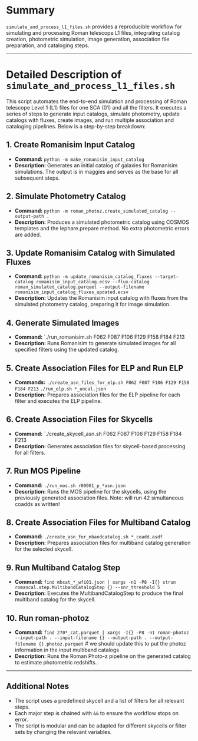 # Summary

`simulate_and_process_l1_files.sh` provides a reproducible workflow for
simulating and processing Roman telescope L1 files, integrating catalog
creation, photometric simulation, image generation, association file
preparation, and cataloging steps.

---

# Detailed Description of `simulate_and_process_l1_files.sh`

This script automates the end-to-end simulation and processing of Roman
telescope Level 1 (L1) files for one SCA (01) and all the filters. It executes
a series of steps to generate input catalogs, simulate photometry, update
catalogs with fluxes, create images, and run multiple association and cataloging
pipelines. Below is a step-by-step breakdown:

## 1. Create Romanisim Input Catalog

- **Command:** `python -m make_romanisim_input_catalog`
- **Description:** Generates an initial catalog of galaxies for Romanisim
  simulations. The output is in maggies and serves as the base for all subsequent
  steps.

## 2. Simulate Photometry Catalog

- **Command:** `python -m roman_photoz.create_simulated_catalog --output-path .`
- **Description:** Produces a simulated photometric catalog using COSMOS
  templates and the lephare.prepare method. No extra photometric errors are added.

## 3. Update Romanisim Catalog with Simulated Fluxes

- **Command:** `python -m update_romanisim_catalog_fluxes --target-catalog
romanisim_input_catalog.ecsv --flux-catalog roman_simulated_catalog.parquet
--output-filename romanisim_input_catalog_fluxes_updated.ecsv`
- **Description:** Updates the Romanisim input catalog with fluxes from the
  simulated photometry catalog, preparing it for image simulation.

## 4. Generate Simulated Images

- **Command:** `./run_romanisim.sh F062 F087 F106 F129 F158 F184 F213
- **Description:** Runs Romanisim to generate simulated images for all specified
  filters using the updated catalog.

## 5. Create Association Files for ELP and Run ELP

- **Commands:** `./create_asn_files_for_elp.sh F062 F087 F106 F129 F158 F184 F213`
  `./run_elp.sh *_uncal.json`
- **Description:** Prepares association files for the ELP pipeline for each
  filter and executes the ELP pipeline.

## 6. Create Association Files for Skycells

- **Command:** `./create_skycell_asn.sh F062 F087 F106 F129 F158 F184 F213
- **Description:** Generates association files for skycell-based processing for
  all filters.

## 7. Run MOS Pipeline

- **Command:** `./run_mos.sh r00001_p_*asn.json`
- **Description:** Runs the MOS pipeline for the skycells, using the
  previously generated association files.
  Note: will run 42 simultaneous coadds as written!

## 8. Create Association Files for Multiband Catalog

- **Command:** `./create_asn_for_mbandcatalog.sh *_coadd.asdf`
- **Description:** Prepares association files for multiband catalog generation
  for the selected skycell.

## 9. Run Multiband Catalog Step

- **Command:** `find mbcat_*_wfi01.json | xargs -n1 -P8 -I{} strun romancal.step.MultibandCatalogStep {} --snr_threshold 5`
- **Description:** Executes the MultibandCatalogStep to produce the final
  multiband catalog for the skycell.

## 10. Run roman-photoz

- **Command:** `find 270*_cat.parquet | xargs -I{} -P8 -n1 roman-photoz --input-path . --input-filename {} --output-path . --output-filename {}.photoz.parquet` # we should update this to put the photoz information in the input multiband catalogs
- **Description:** Runs the Roman Photo-z pipeline on the generated catalog to
  estimate photometric redshifts.

---

## Additional Notes

- The script uses a predefined skycell and a list of filters for all relevant
  steps.
- Each major step is chained with `&&` to ensure the workflow stops on error.
- The script is modular and can be adapted for different skycells or filter sets
  by changing the relevant variables.
